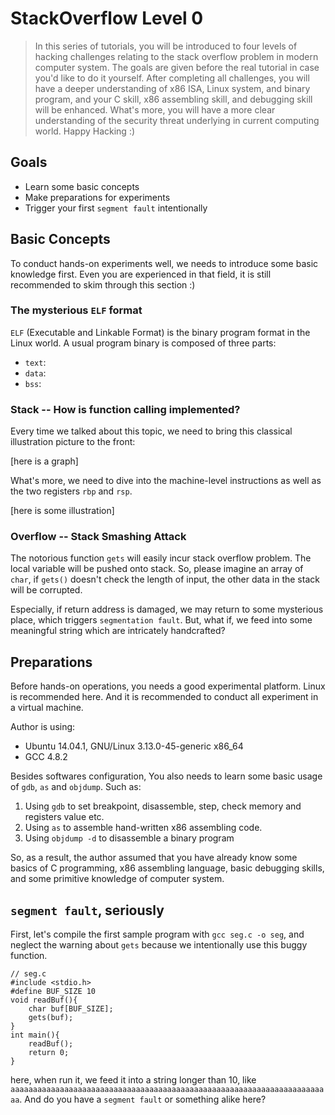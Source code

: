 # StackOverflow Level 0

> In this series of tutorials, you will be introduced to four levels of hacking challenges relating to the stack overflow problem in modern computer system. The goals are given before the real tutorial in case you'd like to do it yourself. After completing all challenges, you will have a deeper understanding of x86 ISA, Linux system, and binary program, and your C skill, x86 assembling skill, and debugging skill will be enhanced. What's more, you will have a more clear understanding of the security threat underlying in current computing world. Happy Hacking :)

## Goals
* Learn some basic concepts
* Make preparations for experiments
* Trigger your first `segment fault` intentionally

## Basic Concepts
To conduct hands-on experiments well, we needs to introduce some basic knowledge first. Even you are experienced in that field, it is still recommended to skim through this section :)

### The mysterious `ELF` format
`ELF` (Executable and Linkable Format) is the binary program format in the Linux world. A usual program binary is composed of three parts:

* `text`:
* `data`:
* `bss`: 

### Stack -- How is function calling implemented?
Every time we talked about this topic, we need to bring this classical illustration picture to the front:

[here is a graph]

What's more, we need to dive into the machine-level instructions as well as the two registers `rbp` and `rsp`.

[here is some illustration]

### Overflow -- Stack Smashing Attack
The notorious function `gets` will easily incur stack overflow problem. The local variable will be pushed onto stack. So, please imagine an array of `char`, if `gets()` doesn't check the length of input, the other data in the stack will be corrupted.

Especially, if return address is damaged, we may return to some mysterious place, which triggers `segmentation fault`. But, what if, we feed into some meaningful string which are intricately handcrafted?

## Preparations
Before hands-on operations, you needs a good experimental platform. Linux is recommended here. And it is recommended to conduct all experiment in a virtual machine.

Author is using:

* Ubuntu 14.04.1, GNU/Linux 3.13.0-45-generic x86_64
* GCC 4.8.2

Besides softwares configuration, You also needs to learn some basic usage of `gdb`, `as` and `objdump`. Such as:

1. Using `gdb` to set breakpoint, disassemble, step, check memory and registers value etc.
2. Using `as` to assemble hand-written x86 assembling code.
3. Using `objdump -d` to disassemble a binary program

So, as a result, the author assumed that you have already know some basics of C programming, x86 assembling language, basic debugging skills, and some primitive knowledge of computer system.

## `segment fault`, seriously
First, let's compile the first sample program with `gcc seg.c -o seg`, and neglect the warning about `gets` because we intentionally use this buggy function.
    
    // seg.c
    #include <stdio.h>
    #define BUF_SIZE 10
    void readBuf(){
        char buf[BUF_SIZE];
        gets(buf);
    }
    int main(){
        readBuf();
        return 0;
    }

here, when run it, we feed it into a string longer than 10, like `aaaaaaaaaaaaaaaaaaaaaaaaaaaaaaaaaaaaaaaaaaaaaaaaaaaaaaaaaaaaaaaaaaaaaaaa`. And do you have a `segment fault` or something alike here?